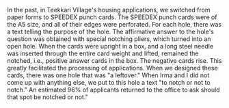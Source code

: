 
In the past, in Teekkari Village's housing applications, we switched from paper forms to SPEEDEX punch cards. The SPEEDEX punch cards were of the A5 size, and all of their edges were perforated. For each hole, there was a text telling the purpose of the hole. The affirmative answer to the hole's question was obtained with special notching pliers, which turned into an open hole. When the cards were upright in a box, and a long steel needle was inserted through the entire card weight and lifted, remained the notched, i.e., positive answer cards in the box. The negative cards rise. This greatly facilitated the processing of applications. When we designed these cards, there was one hole that was "a leftover." When Irma and I did not come up with anything else, we put to this hole a text "to notch or not to notch." An estimated 96% of applicants returned to the office to ask should that spot be notched or not."